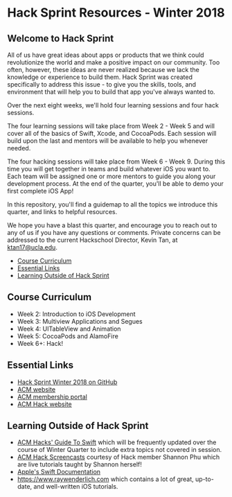 # Hack Sprint Resources - Winter 2018

## Welcome to Hack Sprint

All of us have great ideas about apps or products that we think could revolutionize the world and make a positive impact on our community. Too often, however, these ideas are never realized because we lack the knowledge or experience to build them. Hack Sprint was created specifically to address this issue - to give you the skills, tools, and environment that will help you to build that app you've always wanted to. 

Over the next eight weeks, we'll hold four learning sessions and four hack sessions. 

The four learning sessions will take place from Week 2 - Week 5 and will cover all of the basics of Swift, Xcode, and CocoaPods. Each session will build upon the last and mentors will be available to help you whenever needed.

The four hacking sessions will take place from Week 6 - Week 9. During this time you will get together in teams and build whatever iOS you want to. Each team will be assigned one or more mentors to guide you along your development process. At the end of the quarter, you'll be able to demo your first complete iOS App!

In this repository, you'll find a guidemap to all the topics we introduce this quarter, and links to helpful resources.

We hope you have a blast this quarter, and encourage you to reach out to any of us if you have any questions or comments. Private concerns can be addressed to the current Hackschool Director, Kevin Tan, at ktan17@ucla.edu.

- <a href="#cc">Course Curriculum</a>
- <a href="#el">Essential Links</a>
- <a href="#learning">Learning Outside of Hack Sprint</a>

## <a id="cc">Course Curriculum</a>

- Week 2: Introduction to iOS Development
- Week 3: Multiview Applications and Segues
- Week 4: UITableView and Animation
- Week 5: CocoaPods and AlamoFire
- Week 6+: Hack!

## <a id="el">Essential Links</a>

- [Hack Sprint Winter 2018 on GitHub](https://github.com/acm-hacksprint-w18)
- [ACM website](http://www.uclaacm.com/)
- [ACM membership portal](https://members.uclaacm.com/login)
- [ACM Hack website](http://hackucla.com/)

## <a id="learning">Learning Outside of Hack Sprint</a>

- [ACM Hacks' Guide To Swift](https://github.com/acm-hacksprint-w18/Resources/blob/master/Hack%20Sprint%20-%20Guide%20to%20Swift.md) which will be frequently updated over the course of Winter Quarter to include extra topics not covered in session.
- [ACM Hack Screencasts](https://www.youtube.com/watch?v=2Bt58M-S7jM&list=PLgx-VWa_wvA5X0N5WzGhiywhbJrr18401) courtesy of Hack member Shannon Phu which are live tutorials taught by Shannon herself!
-  [Apple's Swift Documentation](https://developer.apple.com/library/content/documentation/Swift/Conceptual/Swift_Programming_Language/index.html#//apple_ref/doc/uid/TP40014097-CH3-ID0)
- https://www.raywenderlich.com which contains a lot of great, up-to-date, and well-written iOS tutorials.